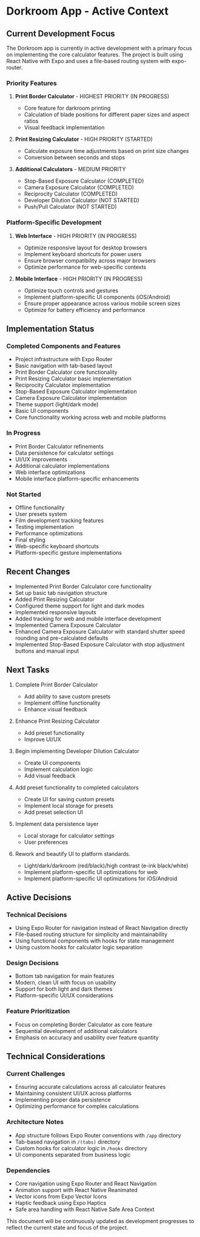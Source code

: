# Dorkroom App - Active Context

## Current Development Focus

The Dorkroom app is currently in active development with a primary focus on implementing the core calculator features. The project is built using React Native with Expo and uses a file-based routing system with expo-router.

### Priority Features

1. **Print Border Calculator** - HIGHEST PRIORITY (IN PROGRESS)

   - Core feature for darkroom printing
   - Calculation of blade positions for different paper sizes and aspect ratios
   - Visual feedback implementation

2. **Print Resizing Calculator** - HIGH PRIORITY (STARTED)

   - Calculate exposure time adjustments based on print size changes
   - Conversion between seconds and stops

3. **Additional Calculators** - MEDIUM PRIORITY
   - Stop-Based Exposure Calculator (COMPLETED)
   - Camera Exposure Calculator (COMPLETED)
   - Reciprocity Calculator (COMPLETED)
   - Developer Dilution Calculator (NOT STARTED)
   - Push/Pull Calculator (NOT STARTED)

### Platform-Specific Development

1. **Web Interface** - HIGH PRIORITY (IN PROGRESS)

   - Optimize responsive layout for desktop browsers
   - Implement keyboard shortcuts for power users
   - Ensure browser compatibility across major browsers
   - Optimize performance for web-specific contexts

2. **Mobile Interface** - HIGH PRIORITY (IN PROGRESS)
   - Optimize touch controls and gestures
   - Implement platform-specific UI components (iOS/Android)
   - Ensure proper appearance across various mobile screen sizes
   - Optimize for battery efficiency and performance

## Implementation Status

### Completed Components and Features

- Project infrastructure with Expo Router
- Basic navigation with tab-based layout
- Print Border Calculator core functionality
- Print Resizing Calculator basic implementation
- Reciprocity Calculator implementation
- Stop-Based Exposure Calculator implementation
- Camera Exposure Calculator implementation
- Theme support (light/dark mode)
- Basic UI components
- Core functionality working across web and mobile platforms

### In Progress

- Print Border Calculator refinements
- Data persistence for calculator settings
- UI/UX improvements
- Additional calculator implementations
- Web interface optimizations
- Mobile interface platform-specific enhancements

### Not Started

- Offline functionality
- User presets system
- Film development tracking features
- Testing implementation
- Performance optimizations
- Final styling
- Web-specific keyboard shortcuts
- Platform-specific gesture implementations

## Recent Changes

- Implemented Print Border Calculator core functionality
- Set up basic tab navigation structure
- Added Print Resizing Calculator
- Configured theme support for light and dark modes
- Implemented responsive layouts
- Added tracking for web and mobile interface development
- Implemented Camera Exposure Calculator
- Enhanced Camera Exposure Calculator with standard shutter speed rounding and pre-calculated defaults
- Implemented Stop-Based Exposure Calculator with stop adjustment buttons and manual input

## Next Tasks

1. Complete Print Border Calculator

   - Add ability to save custom presets
   - Implement offline functionality
   - Enhance visual feedback

2. Enhance Print Resizing Calculator

   - Add preset functionality
   - Improve UI/UX

3. Begin implementing Developer Dilution Calculator

   - Create UI components
   - Implement calculation logic
   - Add visual feedback

4. Add preset functionality to completed calculators

   - Create UI for saving custom presets
   - Implement local storage for presets
   - Add preset selection UI

5. Implement data persistence layer

   - Local storage for calculator settings
   - User preferences

6. Rework and beautify UI to platform standards.
   - Light/dark/darkroom (red/black)/high contrast (e-ink black/white)
   - Implement platform-specific UI optimizations for web
   - Implement platform-specific UI optimizations for iOS/Android

## Active Decisions

### Technical Decisions

- Using Expo Router for navigation instead of React Navigation directly
- File-based routing structure for simplicity and maintainability
- Using functional components with hooks for state management
- Using custom hooks for calculator logic separation

### Design Decisions

- Bottom tab navigation for main features
- Modern, clean UI with focus on usability
- Support for both light and dark themes
- Platform-specific UI/UX considerations

### Feature Prioritization

- Focus on completing Border Calculator as core feature
- Sequential development of additional calculators
- Emphasis on accuracy and usability over feature quantity

## Technical Considerations

### Current Challenges

- Ensuring accurate calculations across all calculator features
- Maintaining consistent UI/UX across platforms
- Implementing proper data persistence
- Optimizing performance for complex calculations

### Architecture Notes

- App structure follows Expo Router conventions with `/app` directory
- Tab-based navigation in `/(tabs)` directory
- Custom hooks for calculator logic in `/hooks` directory
- UI components separated from business logic

### Dependencies

- Core navigation using Expo Router and React Navigation
- Animation support with React Native Reanimated
- Vector icons from Expo Vector Icons
- Haptic feedback using Expo Haptics
- Safe area handling with React Native Safe Area Context

This document will be continuously updated as development progresses to reflect the current state and focus of the project.
